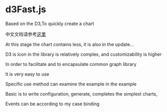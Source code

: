 # d3Fast.js
Based on the D3,To quickly create a chart

中文文档请参考[这里](./Readme-zh.md)

At this stage the chart contains less, it is also in the update...

D3 is icon in the library is relatively complex, and customizability is higher


In order to facilitate and to encapsulate common graph library


It is very easy to use

Specific use method can examine the example in the example


Basic is to write configuration, generate, completes the simplest charts,


Events can be according to my case binding
